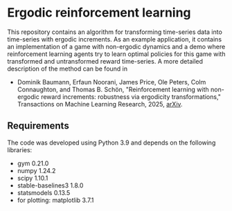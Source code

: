 # Ergodic reinforcement learning

This repository contains an algorithm for transforming time-series data into time-series with ergodic increments. As an example application, it contains an implementation of a game with non-ergodic dynamics and a demo where reinforcement learning agents try to learn optimal policies for this game with transformed and untransformed reward time-series. A more detailed description of the method can be found in

* Dominik Baumann, Erfaun Noorani, James Price, Ole Peters, Colm Connaughton, and Thomas B. Schön, "Reinforcement learning with non-ergodic reward increments: robustness via ergodicity transformations," Transactions on Machine Learning Research, 2025, [arXiv](https://arxiv.org/abs/2310.11335).

## Requirements

The code was developed using Python 3.9 and depends on the following libraries:

* gym 0.21.0
* numpy 1.24.2
* scipy 1.10.1
* stable-baselines3 1.8.0
* statsmodels 0.13.5
* for plotting: matplotlib 3.7.1

